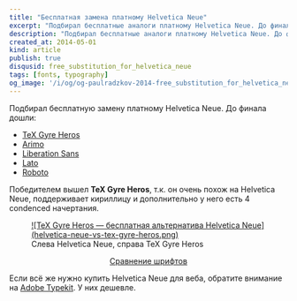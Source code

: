 ```yaml
---
title: "Бесплатная замена платному Helvetica Neue"
excerpt: "Подбирал бесплатные аналоги платному Helvetica Neue. До финала дошли TeX Gyre Heros, Arimo, Liberation Sans, Lato и Roboto. Лучшая замена — TeX Gyre Heros."
description: "Подбирал бесплатные аналоги платному Helvetica Neue. До финала дошли TeX Gyre Heros, Arimo, Liberation Sans, Lato и Roboto. Лучшая замена — TeX Gyre Heros."
created_at: 2014-05-01
kind: article
publish: true
disqusid: free_substitution_for_helvetica_neue
tags: [fonts, typography]
og_image: '/i/og/og-paulradzkov-2014-free_substitution_for_helvetica_neue.png'
---
```


Подбирал бесплатную замену платному Helvetica Neue. До финала дошли:

* [TeX Gyre Heros](http://www.fontsquirrel.com/fonts/TeX-Gyre-Heros)
* [Arimo](http://www.fontsquirrel.com/fonts/Arimo)
* [Liberation Sans](http://www.fontsquirrel.com/fonts/Liberation-Sans)
* [Lato](https://www.google.com/fonts/specimen/Lato)
* [Roboto](https://www.google.com/fonts/specimen/Roboto)

Победителем вышел **TeX Gyre Heros**, т.к. он очень похож на Helvetica Neue, поддерживает кириллицу и дополнительно у него есть 4 condenced начертания.

<!-- cut -->

<figure>
	<a href="/demo/free_substitutes_for_helvetica_neue/">
	![TeX Gyre Heros — бесплатная альтернатива Helvetica Neue](helvetica-neue-vs-tex-gyre-heros.png)
	</a>
	<figcaption>Слева Helvetica Neue, справа TeX Gyre Heros</figcaption>
</figure>

<p style="text-align: center;"><a href="/demo/free_substitutes_for_helvetica_neue/" class="link-to-demo">Сравнение шрифтов</a></p>

Если всё же нужно купить Helvetica Neue для веба, обратите внимание на [Adobe Typekit](https://typekit.com/plans). У них дешевле.
